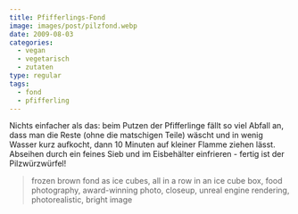 ```yaml
---
title: Pfifferlings-Fond
image: images/post/pilzfond.webp
date: 2009-08-03
categories: 
  - vegan
  - vegetarisch
  - zutaten
type: regular
tags: 
  - fond
  - pfifferling
---
```


Nichts einfacher als das: beim Putzen der Pfifferlinge fällt so viel Abfall an, dass man die Reste (ohne die matschigen Teile) wäscht und in wenig Wasser kurz aufkocht, dann 10 Minuten auf kleiner Flamme ziehen lässt. Abseihen durch ein feines Sieb und im Eisbehälter einfrieren - fertig ist der Pilzwürzwürfel!

> frozen brown fond as ice cubes, all in a row in an ice cube box, food photography, award-winning photo, closeup, unreal engine rendering, photorealistic, bright image